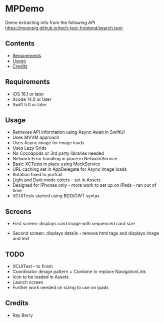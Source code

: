 #  MPDemo

Demo extracting info from the following API  
        https://moonpig.github.io/tech-test-frontend/search.json
 
## Contents
 
- [Requirements](#requirements)
- [Usage](#usage)
- [Credits](#credits)
 
 
## Requirements
 
- iOS 16.1 or later
- Xcode 14.0 or later
- Swift 5.0 or later
 
 
## Usage
 
* Retrieves API information using Async Await in SwiftUI
* Uses MVVM approach
* Uses Async image for image loads
* Uses Lazy Grids
* No Cocoapods or 3rd party libraries needed
* Network Error handling in place in NetworkService
* Basic XCTests in place using MockService
* URL caching set in AppDelegate for Async Image loads
* Rotation fixed to portrait
* Light and Dark mode colors - set in Assets
* Designed for iPhones only - more work to set up on iPads - ran out of time
* XCUITests started using BDD/GWT syntax
 
## Screens 

- First screen: displays card image with sequenced card size 

- Second screen: displays details - remove html tags and displays image and text

 
## TODO

* XCUITest - to finish
* Coordinator design pattern + Combine to replace NavigationLink 
* Icon to be loaded in Assets
* Launch screen
* Further work needed on sizing to use on ipads
 
## Credits
 
- Ray Berry
